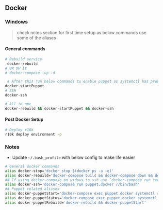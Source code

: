 ## Docker
### Windows
> check notes section for first time setup as below commands use some of the aliases

#### General commands
```bash
# Rebuild service
 docker-rebuild
# OR UP it
# docker-compose -up -d

 # After this run below commands to enable puppet as systemctl has problems to be run inside container
docker-startPuppet
# SSH
docker-ssh

# All in one
docker-rebuild && docker-startPuppet && docker-ssh
```

#### Post Docker Setup
```bash
# Deploy r10k
r10k deploy environment -p

```

### Notes
* Update `~/.bash_profile` with below config to make life easier
```bash
# General docker commands
alias docker-stop='docker stop $(docker ps -a -q)'
alias docker-rebuild='docker-compose build && docker-compose down && docker-compose up -d'
## If using docker-compose on widows to ssh use `docker-compose run centos7 //bin/bash` as explained in here https://stackoverflow.com/a/21907301/3904245
alias docker-ssh='docker-compose run puppet.docker //bin/bash'
## Puppet related aliases
alias docker-puppetStart='docker-compose exec puppet.docker systemctl start puppetserver && docker-compose exec puppet.docker systemctl enable puppetserver'
alias docker-puppetStatus='docker-compose exec puppet.docker systemctl status puppetserver'
alias docker-puppetRebuild='docker-rebuild && docker-puppetStart'

```


